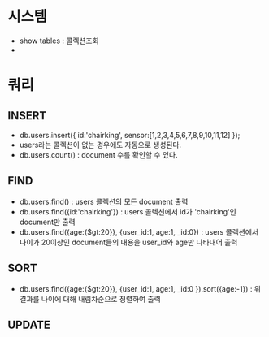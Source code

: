 # 시스템
- show tables : 콜렉션조회
- 





# 쿼리
## INSERT
- db.users.insert({ id:'chairking', sensor:[1,2,3,4,5,6,7,8,9,10,11,12] });
- users라는 콜렉션이 없는 경우에도 자동으로 생성된다.
- db.users.count() : document 수를 확인할 수 있다.

## FIND
- db.users.find() : users 콜렉션의 모든 document 출력
- db.users.find({id:'chairking'}) : users 콜렉션에서 id가 'chairking'인 document만 출력
- db.users.find({age:{$gt:20}}, {user_id:1, age:1, _id:0}) : users 콜렉션에서 나이가 20이상인 document들의 내용을 user_id와 age만 나타내어 출력

## SORT
- db.users.find({age:{$gt:20}}, {user_id:1, age:1, _id:0 }).sort({age:-1}) : 위 결과를 나이에 대해 내림차순으로 정렬하여 출력

## UPDATE



 

